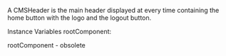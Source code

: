 A CMSHeader is the main header displayed at every time containing the home button with the logo and the logout button.

Instance Variables
	rootComponent:		<Object>

rootComponent
	- obsolete
